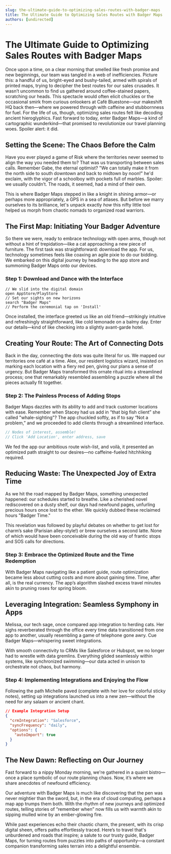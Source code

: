 ```yaml
---
slug: the-ultimate-guide-to-optimizing-sales-routes-with-badger-maps
title: The Ultimate Guide to Optimizing Sales Routes with Badger Maps
authors: [undirected]
---
```



# The Ultimate Guide to Optimizing Sales Routes with Badger Maps

Once upon a time, on a clear morning that smelled like fresh promise and new beginnings, our team was tangled in a web of inefficiencies. Picture this: a handful of us, bright-eyed and bushy-tailed, armed with spirals of printed maps, trying to decipher the best routes for our sales crusades. It wasn’t uncommon to find us gathered around coffee-stained papers, scratching our heads. This spectacle would often elicit chuckles or the occasional smirk from curious onlookers at Café Bluestone—our makeshift HQ back then—where we powered through with caffeine and stubbornness for fuel. For the life of us, though, optimizing sales routes felt like decoding ancient hieroglyphics. Fast forward to today, enter Badger Maps—a kind of cartographic wunderkind—that promised to revolutionize our travel planning woes. Spoiler alert: it did.

## Setting the Scene: The Chaos Before the Calm

Have you ever played a game of Risk where the territories never seemed to align the way you needed them to? That was us transporting between sales calls. Remember Gabe, the eternal optimist? "We can totally make it from the north side to south downtown and back to midtown by noon!" he'd exclaim, with the vigor of a schoolboy with pockets full of marbles. Spoiler: we usually couldn’t. The roads, it seemed, had a mind of their own.

This is where Badger Maps stepped in like a knight in shining armor—or perhaps more appropriately, a GPS in a sea of atlases. But before we marry ourselves to its brilliance, let's unpack exactly *how* this nifty little tool helped us morph from chaotic nomads to organized road warriors.

## The First Map: Initiating Your Badger Adventure

So there we were, ready to embrace technology with open arms, though not without a hint of trepidation—like a cat approaching a new piece of furniture. The first task was straightforward: download the app. For us, technology sometimes feels like coaxing an agile pixie to do our bidding. We embarked on this digital journey by heading to the app store and summoning Badger Maps onto our devices. 

### Step 1: Download and Dance with the Interface

```shell
// We slid into the digital domain
open AppStore/PlayStore
// Set our sights on new horizons
search "Badger Maps"
// Perform the ceremonial tap on 'Install'
```

Once installed, the interface greeted us like an old friend—strikingly intuitive and refreshingly straightforward, like cold lemonade on a balmy day. Enter our details—kind of like checking into a slightly avant-garde hotel. 

## Creating Your Route: The Art of Connecting Dots

Back in the day, connecting the dots was quite literal for us. We mapped our territories one café at a time. Alex, our resident logistics wizard, insisted on marking each location with a fiery red pen, giving our plans a sense of urgency. But Badger Maps transformed this ornate ritual into a streamlined process; one that remarkably resembled assembling a puzzle where all the pieces actually fit together.

### Step 2: The Painless Process of Adding Stops

Badger Maps dazzles with its ability to add and track customer locations with ease. Remember when Stacey had us add in “that big fish client” she called "whale-sighting"? The app chuckled softly, as if to say “Not a problem,” and we proceeded to add clients through a streamlined interface.

```javascript
// Nodes of interest, assemble!
// Click 'Add Location', enter address, save
```

We fed the app our ambitious route wish-list, and voilà, it presented an optimized path straight to our desires—no caffeine-fueled hitchhiking required.

## Reducing Waste: The Unexpected Joy of Extra Time

As we hit the road mapped by Badger Maps, something unexpected happened: our schedules started to breathe. Like a cherished novel rediscovered on a dusty shelf, our days had newfound pages, unfurling precious hours once lost to the ether. We quickly dubbed these reclaimed hours "Badger Time."

This revelation was followed by playful debates on whether to get lost for charm’s sake (Parisian alley-style!) or brew ourselves a second latte. None of which would have been conceivable during the old way of frantic stops and SOS calls for directions. 

### Step 3: Embrace the Optimized Route and the Time Redemption

With Badger Maps navigating like a patient guide, route optimization became less about cutting costs and more about gaining time. Time, after all, is the real currency. The app’s algorithm slashed excess travel minutes akin to pruning roses for spring bloom.

## Leveraging Integration: Seamless Symphony in Apps

Melissa, our tech sage, once compared app integration to herding cats. Her sighs reverberated through the office every time data transitioned from one app to another, usually resembling a game of telephone gone awry. Cue Badger Maps—whispering sweet integrations.

With smooth connectivity to CRMs like Salesforce or Hubspot, we no longer had to wrestle with data gremlins. Everything glided seamlessly within systems, like synchronized swimming—our data acted in unison to orchestrate not chaos, but harmony.

### Step 4: Implementing Integrations and Enjoying the Flow

Following the path Michelle paved (complete with her love for colorful sticky notes), setting up integrations launched us into a new zen—without the need for any salaam or ancient chant.

```json
// Example Integration Setup
{
  "crmIntegration": "Salesforce",
  "syncFrequency": "daily",
  "options": {
    "autoImport": true
  }
}
```

## The New Dawn: Reflecting on Our Journey

Fast forward to a nippy Monday morning, we're gathered in a quaint bistro—once a place symbolic of our route planning chaos. Now, it’s where we share anecdotes of newfound efficiency. 

Our adventure with Badger Maps is much like discovering that the pen was never mightier than the sword, but, in the era of cloud computing, perhaps a map app trumps them both. With the rhythm of new journeys and optimized routes, telling stories of “remember when” now fills us with warmth akin to sipping mulled wine by an ember-glowing fire.

While past experiences echo their chaotic charm, the present, with its crisp digital sheen, offers paths effortlessly traced. Here’s to travel that's unburdened and roads that inspire; a salute to our trusty guide, Badger Maps, for turning routes from puzzles into paths of opportunity—a constant companion transforming sales terrain into a delightful ensemble.